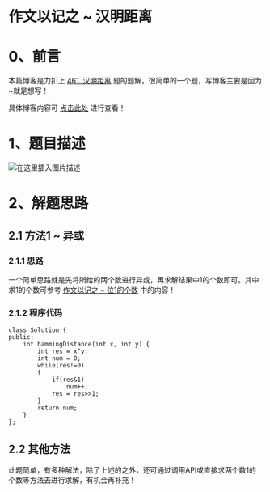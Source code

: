 作文以记之 ~ 汉明距离
=

# 0、前言
本篇博客是力扣上 [461. 汉明距离](https://leetcode.cn/problems/hamming-distance/) 题的题解，很简单的一个题，写博客主要是因为~就是想写！

具体博客内容可 [点击此处](https://blog.csdn.net/m0_51961114/article/details/125011607) 进行查看！
# 1、题目描述
![在这里插入图片描述](https://img-blog.csdnimg.cn/a8bf775e08fb439e9f3669dbb19dca15.png)


# 2、解题思路
## 2.1 方法1 ~ 异或
### 2.1.1 思路
一个简单思路就是先将所给的两个数进行异或，再求解结果中1的个数即可。其中求1的个数可参考 [作文以记之 ~ 位1的个数](https://blog.csdn.net/m0_51961114/article/details/124974767) 中的内容！
### 2.1.2 程序代码


	class Solution {
	public:
	    int hammingDistance(int x, int y) {
	        int res = x^y;
	        int num = 0;
	        while(res!=0)
	        {
	            if(res&1)
	                num++;
	            res = res>>1;
	        }
	        return num;
	    }
	};


## 2.2 其他方法
此题简单，有多种解法，除了上述的之外，还可通过调用API或直接求两个数1的个数等方法去进行求解，有机会再补充！
